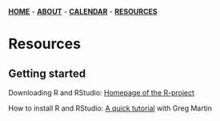 [**HOME**](/index.md) - [**ABOUT**](/about.md) - [**CALENDAR**](calendar.md) - [**RESOURCES**](/resources.md)

# Resources

## Getting started

Downloading R and RStudio: [Homepage of the R-project](https://cran.r-project.org/)

How to install R and RStudio: [A quick tutorial](https://www.youtube.com/watch?v=orjLGFmx6l4) with Greg Martin
